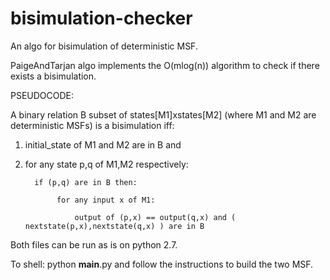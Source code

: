 # bisimulation-checker
An algo for bisimulation of deterministic MSF.

PaigeAndTarjan algo implements the O(mlog(n)) algorithm to check if there exists a bisimulation.

PSEUDOCODE:

A binary relation B subset of states[M1]xstates[M2] (where M1 and M2 are deterministic MSFs) is a bisimulation iff:

1. initial_state of M1 and M2 are in B and 

2. for any state p,q of M1,M2 respectively:

         if (p,q) are in B then: 
         
              for any input x of M1: 
         
                  output of (p,x) == output(q,x) and ( nextstate(p,x),nextstate(q,x) ) are in B

Both files can be run as is on python 2.7. 

To shell: python __main__.py and follow the instructions to build the two MSF.
